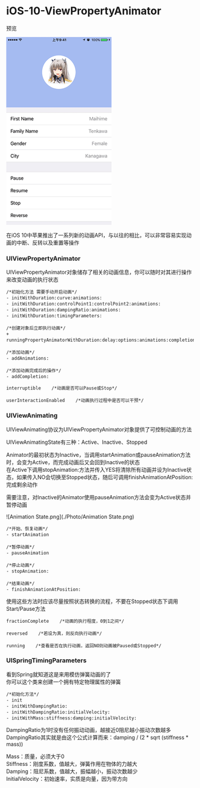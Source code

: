 # iOS-10-ViewPropertyAnimator

预览

![Demo.gif](./Photo/Demo.gif)

在iOS 10中苹果推出了一系列新的动画API，与以往的相比，可以非常容易实现动画的中断、反转以及重置等操作

### UIViewPropertyAnimator

UIViewPropertyAnimator对象储存了相关的动画信息，你可以随时对其进行操作来改变动画的执行状态

```
/*初始化方法 需要手动开启动画*/
- initWithDuration:curve:animations:
- initWithDuration:controlPoint1:controlPoint2:animations:
- initWithDuration:dampingRatio:animations:
- initWithDuration:timingParameters:

/*创建对象后立即执行动画*/
+ runningPropertyAnimatorWithDuration:delay:options:animations:completion:

/*添加动画*/
- addAnimations:

/*添加动画完成后的操作*/
- addCompletion:
```


```
interruptible    /*动画是否可以Pause或Stop*/

userInteractionEnabled    /*动画执行过程中是否可以干预*/
```

### UIViewAnimating

UIViewAnimating协议为UIViewPropertyAnimator对象提供了可控制动画的方法

UIViewAnimatingState有三种：Active、Inactive、Stopped

Animator的最初状态为Inactive，当调用startAnimation或pauseAnimation方法时，会变为Active，而完成动画后又会回到Inactive的状态  
在Active下调用stopAnimation:方法并传入YES将清除所有动画并设为Inactive状态，如果传入NO会切换至Stopped状态，随后可调用finishAnimationAtPosition:完成剩余动作

需要注意，对Inactive的Animator使用pauseAnimation方法会变为Active状态并暂停动画

![Animation State.png](./Photo/Animation State.png)

```
/*开始、恢复动画*/
- startAnimation

/*暂停动画*/
- pauseAnimation

/*停止动画*/
- stopAnimation:

/*结束动画*/
- finishAnimationAtPosition:
```
使用这些方法时应该尽量按照状态转换的流程，不要在Stopped状态下调用Start/Pause方法

```
fractionComplete    /*动画的执行程度，0到1之间*/

reversed    /*若设为真，则反向执行动画*/

running    /*查看是否在执行动画，返回NO则动画被Paused或Stopped*/
```

### UISpringTimingParameters

看到Spring就知道这是来用模仿弹簧动画的了  
你可以这个类来创建一个拥有特定物理属性的弹簧

```
/*初始化方法*/
- init
- initWithDampingRatio:
- initWithDampingRatio:initialVelocity:
- initWithMass:stiffness:damping:initialVelocity:
```
DampingRatio为1时没有任何振动动画，越接近0阻尼越小振动次数越多  
DampingRatio其实就是由这个公式计算而来：damping / (2 \* sqrt (stiffness \* mass))

Mass：质量，必须大于0  
Stiffness：刚度系数，值越大，弹簧作用在物体的力越大  
Damping：阻尼系数，值越大，振幅越小，振动次数越少  
InitialVelocity：初始速率，实质是向量，因为带方向
